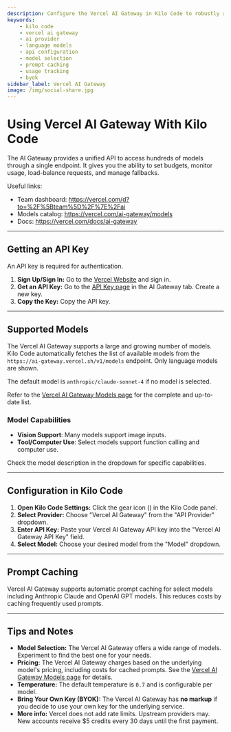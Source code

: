 ```yaml
---
description: Configure the Vercel AI Gateway in Kilo Code to robustly access 100+ language models from various providers through a centralized interface.
keywords:
    - kilo code
    - vercel ai gateway
    - ai provider
    - language models
    - api configuration
    - model selection
    - prompt caching
    - usage tracking
    - byok
sidebar_label: Vercel AI Gateway
image: /img/social-share.jpg
---
```


# Using Vercel AI Gateway With Kilo Code

The AI Gateway provides a unified API to access hundreds of models through a single endpoint. It gives you the ability to set budgets, monitor usage, load-balance requests, and manage fallbacks.

Useful links:

- Team dashboard: https://vercel.com/d?to=%2F%5Bteam%5D%2F%7E%2Fai
- Models catalog: https://vercel.com/ai-gateway/models
- Docs: https://vercel.com/docs/ai-gateway

---

## Getting an API Key

An API key is required for authentication.

1.  **Sign Up/Sign In:** Go to the [Vercel Website](https://vercel.com/) and sign in.
2.  **Get an API Key:** Go to the [API Key page](https://vercel.com/d?to=%2F%5Bteam%5D%2F%7E%2Fai%2Fapi-keys&title=AI+Gateway+API+Key) in the AI Gateway tab. Create a new key.
3.  **Copy the Key:** Copy the API key.

---

## Supported Models

The Vercel AI Gateway supports a large and growing number of models. Kilo Code automatically fetches the list of available models from the `https://ai-gateway.vercel.sh/v1/models` endpoint. Only language models are shown.

The default model is `anthropic/claude-sonnet-4` if no model is selected.

Refer to the [Vercel AI Gateway Models page](https://vercel.com/ai-gateway/models) for the complete and up-to-date list.

### Model Capabilities

- **Vision Support**: Many models support image inputs.
- **Tool/Computer Use**: Select models support function calling and computer use.

Check the model description in the dropdown for specific capabilities.

---

## Configuration in Kilo Code

1.  **Open Kilo Code Settings:** Click the gear icon (<Codicon name="gear" />) in the Kilo Code panel.
2.  **Select Provider:** Choose "Vercel AI Gateway" from the "API Provider" dropdown.
3.  **Enter API Key:** Paste your Vercel AI Gateway API key into the "Vercel AI Gateway API Key" field.
4.  **Select Model:** Choose your desired model from the "Model" dropdown.

---

## Prompt Caching

Vercel AI Gateway supports automatic prompt caching for select models including Anthropic Claude and OpenAI GPT models. This reduces costs by caching frequently used prompts.

---

## Tips and Notes

- **Model Selection:** The Vercel AI Gateway offers a wide range of models. Experiment to find the best one for your needs.
- **Pricing:** The Vercel AI Gateway charges based on the underlying model's pricing, including costs for cached prompts. See the [Vercel AI Gateway Models page](https://vercel.com/ai-gateway/models) for details.
- **Temperature:** The default temperature is `0.7` and is configurable per model.
- **Bring Your Own Key (BYOK):** The Vercel AI Gateway has **no markup** if you decide to use your own key for the underlying service.
- **More info:** Vercel does not add rate limits. Upstream providers may. New accounts receive $5 credits every 30 days until the first payment.
